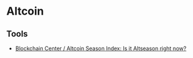 # Altcoin

## Tools

- [Blockchain Center / Altcoin Season Index: Is it Altseason right now?](https://blockchaincenter.net/en/altcoin-season-index/)
